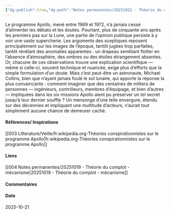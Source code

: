 ```yaml
---
{"dg-publish":true,"dg-path":"Notes permanentes/20251021 - Théorie du complot - illustration - programme Apollo.md","permalink":"/notes-permanentes/20251021-theorie-du-complot-illustration-programme-apollo/","dgPassFrontmatter":true}
---
```


Le programme Apollo, mené entre 1969 et 1972, n’a jamais cessé d’alimenter les débats et les doutes. Pourtant, plus de cinquante ans après les premiers pas sur la Lune, une partie de l’opinion publique persiste à y voir une vaste supercherie.
Les arguments des sceptiques reposent principalement sur les images de l’époque, tantôt jugées trop parfaites, tantôt révélant des anomalies apparentes : un drapeau semblant flotter en l’absence d’atmosphère, des ombres ou des étoiles étrangement absentes. Or, chacune de ces observations trouve une explication scientifique — même si celle-ci, souvent technique et nuancée, exige plus d’efforts que la simple formulation d’un doute.
Mais c’est peut-être un astronaute, Michael Collins, bien que n’ayant jamais foulé le sol lunaire, qui apporte la réponse la plus convaincante : comment imaginer que des centaines de milliers de personnes — ingénieurs, contrôleurs, membres d’équipage, et bien d’autres — impliquées dans les six missions Apollo aient pu préserver un tel secret jusqu’à leur dernier souffle ? Un mensonge d’une telle envergure, étendu sur des décennies et impliquant une multitude d’acteurs, n’aurait tout simplement aucune chance de demeurer caché.

#### Références/ Inspirations
[[003 Litterature/Veille/fr.wikipedia.org-Théories conspirationnistes sur le programme Apollo\|fr.wikipedia.org-Théories conspirationnistes sur le programme Apollo]]

#### Liens
[[004 Notes permanentes/20251019 - Théorie du complot - mécanisme\|20251019 - Théorie du complot - mécanisme]]


#### Commentaires



#### Date
2025-10-21
